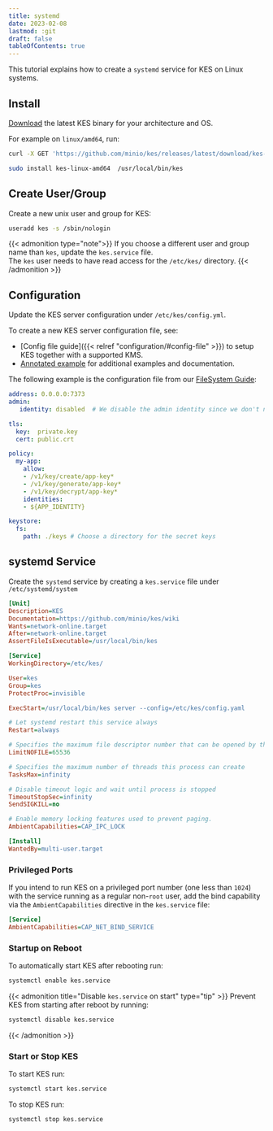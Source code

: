 ```yaml
---
title: systemd
date: 2023-02-08
lastmod: :git
draft: false
tableOfContents: true
---
```


This tutorial explains how to create a `systemd` service for KES on Linux systems.

## Install 

[Download](https://github.com/minio/kes/releases/latest) the latest KES binary for your architecture and OS.

For example on `linux/amd64`, run:

```sh
curl -X GET 'https://github.com/minio/kes/releases/latest/download/kes-linux-amd64' --output kes-linux-amd64
```

```sh
sudo install kes-linux-amd64  /usr/local/bin/kes
```

## Create User/Group

Create a new unix user and group for KES:

```sh
useradd kes -s /sbin/nologin
```

{{< admonition type="note">}}
If you choose a different user and group name than `kes`, update the `kes.service` file.  
The `kes` user needs to have read access for the `/etc/kes/` directory.
{{< /admonition >}}
 
## Configuration

Update the KES server configuration under `/etc/kes/config.yml`.

To create a new KES server configuration file, see:
- [Config file guide]({{< relref "configuration/#config-file" >}}) to setup KES together with a supported KMS.
- [Annotated example](https://github.com/minio/kes/blob/master/server-config.yaml) for additional examples and documentation.

The following example is the configuration file from our [FileSystem Guide](https://github.com/minio/kes/wiki/Filesystem-Keystore):

```yml
address: 0.0.0.0:7373
admin:
   identity: disabled  # We disable the admin identity since we don't need it in this guide 

tls:
  key:  private.key
  cert: public.crt

policy:
  my-app: 
    allow:
    - /v1/key/create/app-key*
    - /v1/key/generate/app-key*
    - /v1/key/decrypt/app-key*
    identities:
    - ${APP_IDENTITY}

keystore:
  fs:
    path: ./keys # Choose a directory for the secret keys
```

## systemd Service

Create the `systemd` service by creating a `kes.service` file under `/etc/systemd/system`

```ini
[Unit]
Description=KES
Documentation=https://github.com/minio/kes/wiki
Wants=network-online.target
After=network-online.target
AssertFileIsExecutable=/usr/local/bin/kes

[Service]
WorkingDirectory=/etc/kes/

User=kes
Group=kes
ProtectProc=invisible

ExecStart=/usr/local/bin/kes server --config=/etc/kes/config.yaml

# Let systemd restart this service always
Restart=always

# Specifies the maximum file descriptor number that can be opened by this process
LimitNOFILE=65536

# Specifies the maximum number of threads this process can create
TasksMax=infinity

# Disable timeout logic and wait until process is stopped
TimeoutStopSec=infinity
SendSIGKILL=no

# Enable memory locking features used to prevent paging.
AmbientCapabilities=CAP_IPC_LOCK

[Install]
WantedBy=multi-user.target
```

### Privileged Ports 

If you intend to run KES on a privileged port number (one less than `1024`) with the service running as a regular non-`root` user, add the bind capability via the  `AmbientCapabilities` directive in the `kes.service` file:

```ini
[Service]
AmbientCapabilities=CAP_NET_BIND_SERVICE
```

### Startup on Reboot

To automatically start KES after rebooting run:

```sh
systemctl enable kes.service
```

{{< admonition title="Disable `kes.service` on start" type="tip" >}}
Prevent KES from starting after reboot by running: 

```sh
systemctl disable kes.service
```
{{< /admonition >}}

### Start or Stop KES

To start KES run:

```sh
systemctl start kes.service
```

To stop KES run:
```sh
systemctl stop kes.service
```
